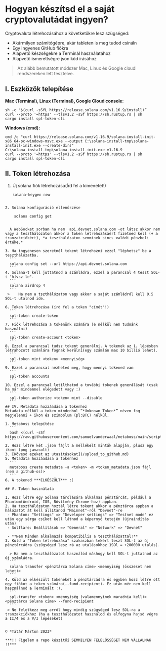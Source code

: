 # Hogyan készítsd el a saját cryptovalutádat ingyen?

Cryptovaluta létrehozásához a követketőkre lesz szügséged:
- Akármilyen számitógépre, akár tableten is meg tudod csináln
- Egy ingyenes GitHub fiókra
- Alapvető készségekre a Terminál használatához
- Alapvető ismerettségre json kód írásához
  
> Az alább bemutatott módszer Mac, Linux és Google cloud rendszereken lett tesztelve.

 ## I. Eszközök telepítése
 
 **Mac (Terminal), Linux (Terminal), Google Cloud console:**
 ```
sh -c "$(curl -sSfL https://release.solana.com/v1.16.9/install)”
curl --proto '=https' --tlsv1.2 -sSf https://sh.rustup.rs | sh
cargo install spl-token-cli
```	
**Windows (cmd):**
```
cmd /c "curl https://release.solana.com/v1.16.9/solana-install-init-x86_64-pc-windows-msvc.exe --output C:\solana-install-tmp\solana-install-init.exe --create-dirs"    
C:\solana-install-tmp\solana-install-init.exe v1.16.9
curl --proto '=https' --tlsv1.2 -sSf https://sh.rustup.rs | sh
cargo install spl-token-cli
```

## II. Token létrehozása

1. Új solana fiók létrehozása(Írd fel a kimenetet!)

	```
    solana-keygen new
  ```

2. Solana konfiguráció ellenőrzése
  ```
    	solana config get
  ```

	A WebSocket sorban ha nem  api.devnet.solana.com -ot látsz akkor nem vagy a teszthálózaton akkor a token létrehozásáért fizetned kell (+ a tranzakciókért), *a teszthálózaton semminek sincs valódi pénzbeli értéke.*

3. Ha ingyenesen szeretnél tokent létrehozni ezzel "léphetsz" be a teszthálózatba.
 	```  
  	solana config set --url https://api.devnet.solana.com
	```
4. Solana-t kell juttatnod a számládra, ezzel a parancsal 4 teszt SOL-t "hívsz le".
	```   
  	solana airdrop 4
	```
   > 	Ha nem a tszthálózaton vagy akkor a saját számládról kell 0,5 SOL-t utalnod ide.

6. Token létrehozása (írd fel a token "címét"!)
 	```  
    spl-token create-token
	```
7. Fiók létrehozása a tokenünk számára (e nélkül nem tudnánk használni)
	```  
	spl-token create-account <token>
	```
8. Ezzel a parancsal tudsz tokent generálni. A tokenek az 1. lépésben létrahozott számlára fognak kerülni(egy számlán max 10 billió lehet).
	```   
	spl-token mint <token> <mennyiség>
	```
9. Ezzel a parancsal nézheted meg, hogy mennyi tokened van
	```   
	spl-token accounts
	```
10. Ezzel a parancsal letilthatod a további tokenek generálását (csak ha már mindennel elégedett vagy :)
	```   
	spl-token authorize <token> mint --disable
	```
## IV. Metadata hozzáadása a tokenhez
Metadata nélkül a token mindenhol “*Unknown Token*” néven fog megjelenni + ikon és szimbólum (pl:BTC) nélkül.

1. Metaboss telepítése
	```   
	bash <(curl -sSf https://raw.githubusercontent.com/samuelvanderwaal/metaboss/main/scripts/install.sh)
	```
2. Hozz létre két .json fájlt a mellékelt minták alapján, plusz egy ikont (png javasolt)
3. [Kövesd ezeket az utasításokat](/upload_to_github.md)
5. Metadata hozzáadása a tokenhez
	```   
	metaboss create metadata -a <token> -m <token_metadata.json fájl (nem a github-os)>
	```  
6. A tokened ***ELKÉSZÜLT*** :)

## V. Token használata

1. Hozz létre egy Solana tárolására alkalmas pénztárcát, például a Phantom(Android, IOS, Bővítmény Chrome-hoz) appban.
2. Ha teszthálózaton hoztál létre tokent akkor a pénztárca appban a hálózatot át kell állítanod "Mainnet"-ről "Devnet"-re
   - Phantom: "Settings" => "Developer settings" => "Testnet mode" ez után egy sérga csíkot kell látnod a képernyő tetején (újraindítás után)
   - Solflare: Beállítások => "General" => "Network" => "Devnet"
     
   - **Nem Minden alkalmazás kompatibilis a teszthálózattal!**     
3. Küld a "Token létrehozása" szakaszban lekért teszt SOL-t az új pénztárcádra (szügséged lesz rá az utalásokhoz 1SOl = +200000 utalás).

	> Ha nem a teszthálózatot használód máshogy kell SOL-t juttatnod az új számládra.
	```   
	solana transfer <pénztárca Solana címe> <mennyiség (összeset nem lehet)>
	```
4. Küld az elkészült tokeneket a pénztárcádra és egyben hozz létre ott egy fiókot a token számára(--fund-recipient). Ez után mér nem kell használnod a Terminált :).
	```
	spl-transfer <token> <mennyiség (valamennyinek maradnia kell)> <pénztárca Solana címe> --fund-recipient
	```
   > Ne feletkezz meg arról hogy mindig szügséged lesz SOL-ra a tranzakciókhoz (ha a teszthálózatot használod és elfogyna hajsd végre a II/4 és a V/3 lépéseket)
   

© *Tatár Márton 2023*

***!! Figelem a repo készítői SEMMILYEN FELELŐSSÉGET NEM VÁLLALNAK !!***
